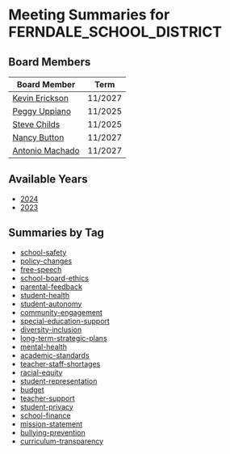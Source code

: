 # Meeting Summaries for FERNDALE_SCHOOL_DISTRICT

## Board Members

| Board Member       | Term           |
|--------------------|----------------|
| [Kevin Erickson](board_member_16.md) | 11/2027 |
| [Peggy Uppiano](board_member_17.md) | 11/2025 |
| [Steve Childs](board_member_18.md) | 11/2025 |
| [Nancy Button](board_member_19.md) | 11/2027 |
| [Antonio Machado](board_member_20.md) | 11/2027 |

## Available Years
- [2024](school_board_5_year_2024.md)
- [2023](school_board_5_year_2023.md)

## Summaries by Tag
- [school-safety](school_board_5_tag_school-safety.md)
- [policy-changes](school_board_5_tag_policy-changes.md)
- [free-speech](school_board_5_tag_free-speech.md)
- [school-board-ethics](school_board_5_tag_school-board-ethics.md)
- [parental-feedback](school_board_5_tag_parental-feedback.md)
- [student-health](school_board_5_tag_student-health.md)
- [student-autonomy](school_board_5_tag_student-autonomy.md)
- [community-engagement](school_board_5_tag_community-engagement.md)
- [special-education-support](school_board_5_tag_special-education-support.md)
- [diversity-inclusion](school_board_5_tag_diversity-inclusion.md)
- [long-term-strategic-plans](school_board_5_tag_long-term-strategic-plans.md)
- [mental-health](school_board_5_tag_mental-health.md)
- [academic-standards](school_board_5_tag_academic-standards.md)
- [teacher-staff-shortages](school_board_5_tag_teacher-staff-shortages.md)
- [racial-equity](school_board_5_tag_racial-equity.md)
- [student-representation](school_board_5_tag_student-representation.md)
- [budget](school_board_5_tag_budget.md)
- [teacher-support](school_board_5_tag_teacher-support.md)
- [student-privacy](school_board_5_tag_student-privacy.md)
- [school-finance](school_board_5_tag_school-finance.md)
- [mission-statement](school_board_5_tag_mission-statement.md)
- [bullying-prevention](school_board_5_tag_bullying-prevention.md)
- [curriculum-transparency](school_board_5_tag_curriculum-transparency.md)
